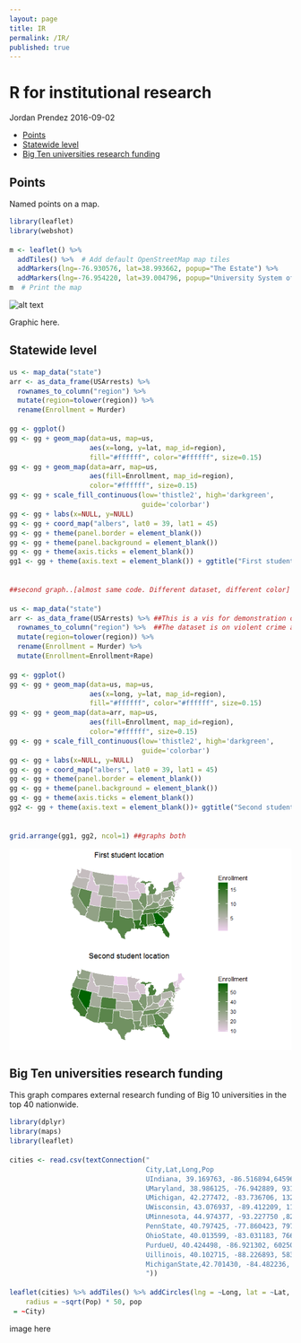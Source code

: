 ```yaml
---
layout: page
title: IR
permalink: /IR/
published: true
---
```


R for institutional research
================
Jordan Prendez
2016-09-02

-   [Points](#points)
-   [Statewide level](#statewide-level)
-   [Big Ten universities research funding](#big-ten-universities-research-funding)

Points
------

Named points on a map. 

``` r
library(leaflet)
library(webshot)

m <- leaflet() %>%
  addTiles() %>%  # Add default OpenStreetMap map tiles
  addMarkers(lng=-76.930576, lat=38.993662, popup="The Estate") %>%
  addMarkers(lng=-76.954220, lat=39.004796, popup="University System of Maryland")
m  # Print the map
```
![alt text](https://raw.githubusercontent.com/nietsnel/nietsnel.github.io/master/IR_files/figure-markdown_github/unnamed-chunk-3-3.png "Logo Title Text 1")

[logo]: https://raw.githubusercontent.com/nietsnel/nietsnel.github.io/master/IR_files/figure-markdown_github/unnamed-chunk-3-3.png "Logo Title Text 2"


Graphic here.

Statewide level
---------------

``` r
us <- map_data("state")
arr <- as_data_frame(USArrests) %>% 
  rownames_to_column("region") %>% 
  mutate(region=tolower(region)) %>%
  rename(Enrollment = Murder)

gg <- ggplot()
gg <- gg + geom_map(data=us, map=us,
                    aes(x=long, y=lat, map_id=region),
                    fill="#ffffff", color="#ffffff", size=0.15)
gg <- gg + geom_map(data=arr, map=us,
                    aes(fill=Enrollment, map_id=region),
                    color="#ffffff", size=0.15)
gg <- gg + scale_fill_continuous(low='thistle2', high='darkgreen', 
                                 guide='colorbar')
gg <- gg + labs(x=NULL, y=NULL)
gg <- gg + coord_map("albers", lat0 = 39, lat1 = 45) 
gg <- gg + theme(panel.border = element_blank())
gg <- gg + theme(panel.background = element_blank())
gg <- gg + theme(axis.ticks = element_blank())
gg1 <- gg + theme(axis.text = element_blank()) + ggtitle("First student location")


##second graph..[almost same code. Different dataset, different color]

us <- map_data("state")
arr <- as_data_frame(USArrests) %>% ##This is a vis for demonstration only. 
  rownames_to_column("region") %>%  ##The dataset is on violent crime and is not related to IR.
  mutate(region=tolower(region)) %>%
  rename(Enrollment = Murder) %>%
  mutate(Enrollment=Enrollment+Rape)  

gg <- ggplot()
gg <- gg + geom_map(data=us, map=us,
                    aes(x=long, y=lat, map_id=region),
                    fill="#ffffff", color="#ffffff", size=0.15)
gg <- gg + geom_map(data=arr, map=us,
                    aes(fill=Enrollment, map_id=region),
                    color="#ffffff", size=0.15)
gg <- gg + scale_fill_continuous(low='thistle2', high='darkgreen', 
                                 guide='colorbar')
gg <- gg + labs(x=NULL, y=NULL)
gg <- gg + coord_map("albers", lat0 = 39, lat1 = 45) 
gg <- gg + theme(panel.border = element_blank())
gg <- gg + theme(panel.background = element_blank())
gg <- gg + theme(axis.ticks = element_blank())
gg2 <- gg + theme(axis.text = element_blank())+ ggtitle("Second student location")


grid.arrange(gg1, gg2, ncol=1) ##graphs both
```

<img src="IR_files/figure-markdown_github/unnamed-chunk-3-1.png" style="display: block; margin: auto;" />

Big Ten universities research funding
-------------------------------------

This graph compares external research funding of Big 10 universities in the top 40 nationwide.

``` r
library(dplyr)
library(maps)
library(leaflet)

cities <- read.csv(textConnection("
                                  City,Lat,Long,Pop
                                  UIndiana, 39.169763, -86.516894,645966
                                  UMaryland, 38.986125, -76.942889, 931406
                                  UMichigan, 42.277472, -83.736706, 1322711
                                  UWisconsin, 43.076937, -89.412209, 1169779
                                  UMinnesota, 44.974377, -93.227750 ,826173
                                  PennState, 40.797425, -77.860423, 797679
                                  OhioState, 40.013599, -83.031183, 766513
                                  PurdueU, 40.424498, -86.921302, 602501
                                  Uillinois, 40.102715, -88.226893, 583754
                                  MichiganState,42.701430, -84.482236, 507061
                                  "))

leaflet(cities) %>% addTiles() %>% addCircles(lng = ~Long, lat = ~Lat, weight = 1, 
    radius = ~sqrt(Pop) * 50, pop
 = ~City)
```

image here
